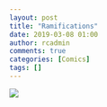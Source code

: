 ```yaml
---
layout: post
title: "Ramifications"
date: 2019-03-08 01:00
author: rcadmin
comments: true
categories: [Comics]
tags: []
---
```

<a href="../comics/2019/03/08/ramifications"><img src="http://dl.bitsmack.com/comics/20190308.jpg" /></a>

